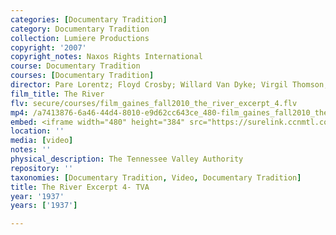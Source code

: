 ```yaml
---
categories: [Documentary Tradition]
category: Documentary Tradition
collection: Lumiere Productions
copyright: '2007'
copyright_notes: Naxos Rights International
course: Documentary Tradition
courses: [Documentary Tradition]
director: Pare Lorentz; Floyd Crosby; Willard Van Dyke; Virgil Thomson; Thomas Chalmers
film_title: The River
flv: secure/courses/film_gaines_fall2010_the_river_excerpt_4.flv
mp4: /a7413876-6a46-44d4-8010-e9d62cc643ce_480-film_gaines_fall2010_the_river_excerpt_4.mp4
embed: <iframe width="480" height="384" src="https://surelink.ccnmtl.columbia.edu/video/?player=mp4_secure_stream&file=/a7413876-6a46-44d4-8010-e9d62cc643ce_480-film_gaines_fall2010_the_river_excerpt_4.mp4&width=480&height=360&poster=https://d369ay3g98xik5.cloudfront.net/thumbs/2016/11/17/a7413876-6a46-44d4-8010-e9d62cc643ce-00002.jpg&authtype=wind"></iframe>
location: ''
media: [video]
notes: ''
physical_description: The Tennessee Valley Authority
repository: ''
taxonomies: [Documentary Tradition, Video, Documentary Tradition]
title: The River Excerpt 4- TVA
year: '1937'
years: ['1937']

---
```

